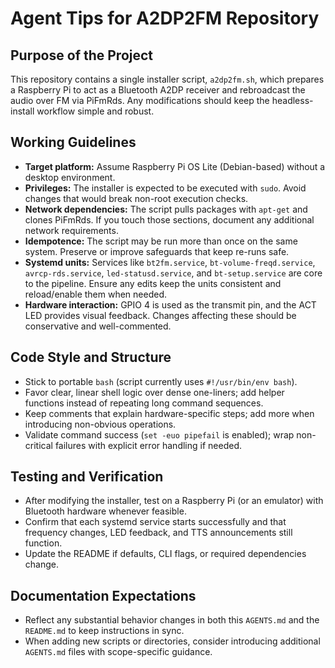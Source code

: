 # Agent Tips for A2DP2FM Repository

## Purpose of the Project
This repository contains a single installer script, `a2dp2fm.sh`, which prepares a Raspberry Pi to act as a Bluetooth A2DP receiver and rebroadcast the audio over FM via PiFmRds. Any modifications should keep the headless-install workflow simple and robust.

## Working Guidelines
- **Target platform:** Assume Raspberry Pi OS Lite (Debian-based) without a desktop environment.
- **Privileges:** The installer is expected to be executed with `sudo`. Avoid changes that would break non-root execution checks.
- **Network dependencies:** The script pulls packages with `apt-get` and clones PiFmRds. If you touch those sections, document any additional network requirements.
- **Idempotence:** The script may be run more than once on the same system. Preserve or improve safeguards that keep re-runs safe.
- **Systemd units:** Services like `bt2fm.service`, `bt-volume-freqd.service`, `avrcp-rds.service`, `led-statusd.service`, and `bt-setup.service` are core to the pipeline. Ensure any edits keep the units consistent and reload/enable them when needed.
- **Hardware interaction:** GPIO 4 is used as the transmit pin, and the ACT LED provides visual feedback. Changes affecting these should be conservative and well-commented.

## Code Style and Structure
- Stick to portable `bash` (script currently uses `#!/usr/bin/env bash`).
- Favor clear, linear shell logic over dense one-liners; add helper functions instead of repeating long command sequences.
- Keep comments that explain hardware-specific steps; add more when introducing non-obvious operations.
- Validate command success (`set -euo pipefail` is enabled); wrap non-critical failures with explicit error handling if needed.

## Testing and Verification
- After modifying the installer, test on a Raspberry Pi (or an emulator) with Bluetooth hardware whenever feasible.
- Confirm that each systemd service starts successfully and that frequency changes, LED feedback, and TTS announcements still function.
- Update the README if defaults, CLI flags, or required dependencies change.

## Documentation Expectations
- Reflect any substantial behavior changes in both this `AGENTS.md` and the `README.md` to keep instructions in sync.
- When adding new scripts or directories, consider introducing additional `AGENTS.md` files with scope-specific guidance.


